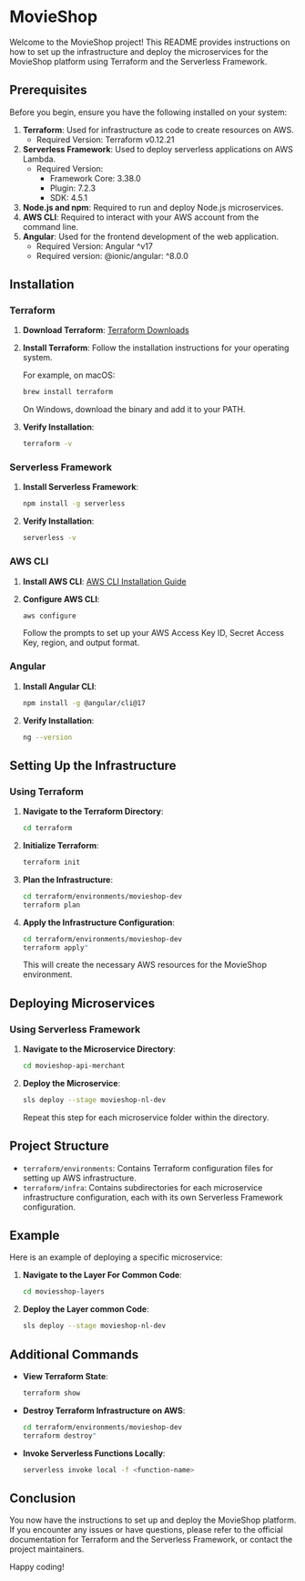 
# MovieShop

Welcome to the MovieShop project! This README provides instructions on how to set up the infrastructure and deploy the microservices for the MovieShop platform using Terraform and the Serverless Framework.

## Prerequisites

Before you begin, ensure you have the following installed on your system:

1. **Terraform**: Used for infrastructure as code to create resources on AWS.
   - Required Version: Terraform v0.12.21
2. **Serverless Framework**: Used to deploy serverless applications on AWS Lambda.
   - Required Version: 
     - Framework Core: 3.38.0
     - Plugin: 7.2.3
     - SDK: 4.5.1
3. **Node.js and npm**: Required to run and deploy Node.js microservices.
4. **AWS CLI**: Required to interact with your AWS account from the command line.
5. **Angular**: Used for the frontend development of the web application.
   - Required Version: Angular ^v17
   - Required version: @ionic/angular: ^8.0.0

## Installation

### Terraform

1. **Download Terraform**: [Terraform Downloads](https://www.terraform.io/downloads)
2. **Install Terraform**: Follow the installation instructions for your operating system.

   For example, on macOS:
   ```sh
   brew install terraform
   ```

   On Windows, download the binary and add it to your PATH.

3. **Verify Installation**:
   ```sh
   terraform -v
   ```

### Serverless Framework

1. **Install Serverless Framework**:
   ```sh
   npm install -g serverless
   ```

2. **Verify Installation**:
   ```sh
   serverless -v
   ```

### AWS CLI

1. **Install AWS CLI**: [AWS CLI Installation Guide](https://docs.aws.amazon.com/cli/latest/userguide/install-cliv2.html)

2. **Configure AWS CLI**:
   ```sh
   aws configure
   ```
   Follow the prompts to set up your AWS Access Key ID, Secret Access Key, region, and output format.

### Angular

1. **Install Angular CLI**:
   ```sh
   npm install -g @angular/cli@17
   ```

2. **Verify Installation**:
   ```sh
   ng --version
   ```

## Setting Up the Infrastructure

### Using Terraform

1. **Navigate to the Terraform Directory**:
   ```sh
   cd terraform
   ```

2. **Initialize Terraform**:
   ```sh
   terraform init
   ```

3. **Plan the Infrastructure**:
   ```sh
   cd terraform/environments/movieshop-dev
   terraform plan
   ```

4. **Apply the Infrastructure Configuration**:
   ```sh
   cd terraform/environments/movieshop-dev
   terraform apply"
   ```

   This will create the necessary AWS resources for the MovieShop environment.

## Deploying Microservices

### Using Serverless Framework

1. **Navigate to the Microservice Directory**:
   ```sh
   cd movieshop-api-merchant
   ```

2. **Deploy the Microservice**:
   ```sh
   sls deploy --stage movieshop-nl-dev
   ```

   Repeat this step for each microservice folder within the directory.

## Project Structure

- `terraform/environments`: Contains Terraform configuration files for setting up AWS infrastructure.
- `terraform/infra`: Contains subdirectories for each microservice infrastructure configuration, each with its own Serverless Framework configuration.

## Example

Here is an example of deploying a specific microservice:

1. **Navigate to the Layer For Common Code**:
   ```sh
   cd moviesshop-layers
   ```

2. **Deploy the Layer common Code**:
   ```sh
   sls deploy --stage movieshop-nl-dev
   ```

## Additional Commands

- **View Terraform State**:
  ```sh
  terraform show
  ```

- **Destroy Terraform Infrastructure on AWS**:
  ```sh
  cd terraform/environments/movieshop-dev
  terraform destroy"
  ```

- **Invoke Serverless Functions Locally**:
  ```sh
  serverless invoke local -f <function-name>
  ```

## Conclusion

You now have the instructions to set up and deploy the MovieShop platform. If you encounter any issues or have questions, please refer to the official documentation for Terraform and the Serverless Framework, or contact the project maintainers.

Happy coding!
